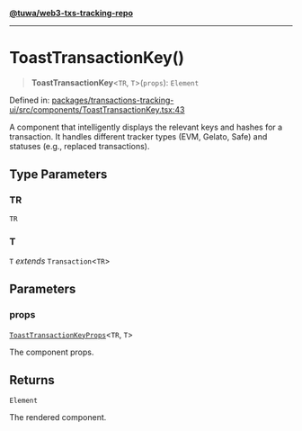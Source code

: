 [**@tuwa/web3-txs-tracking-repo**](../../../README.md)

***

# ToastTransactionKey()

> **ToastTransactionKey**\<`TR`, `T`\>(`props`): `Element`

Defined in: [packages/transactions-tracking-ui/src/components/ToastTransactionKey.tsx:43](https://github.com/TuwaIO/web3-transactions-tracking/blob/23f986a0b4a0d56019b0420cc7b526ee2c895afb/packages/transactions-tracking-ui/src/components/ToastTransactionKey.tsx#L43)

A component that intelligently displays the relevant keys and hashes for a transaction.
It handles different tracker types (EVM, Gelato, Safe) and statuses (e.g., replaced transactions).

## Type Parameters

### TR

`TR`

### T

`T` *extends* `Transaction`\<`TR`\>

## Parameters

### props

[`ToastTransactionKeyProps`](../interfaces/ToastTransactionKeyProps.md)\<`TR`, `T`\>

The component props.

## Returns

`Element`

The rendered component.
